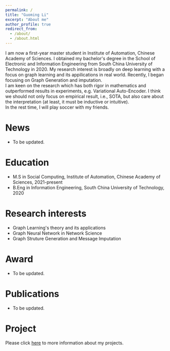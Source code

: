 ```yaml
---
permalink: /
title: "Guoming Li"
excerpt: "About me"
author_profile: true
redirect_from: 
  - /about/
  - /about.html
---
```

I am now a first-year master student in Institute of Automation, Chinese Academy of Sciences. I obtained my bachelor's degree in the School of Electronic and Information Engineering from South China University of Technology in 2020. My research interest is broadly on deep learning with a focus on graph learning and its appilications in real world. Recently, I began focusing on Graph Generation and imputation.  
I am keen on the research which has both rigor in mathematics and outperformed results in experiments, e.g. Variational Auto-Encoder. I think we should not only focus on empirical result, i.e., SOTA, but also care about the interpretation (at least, it must be inductive or intuitive).  
In the rest time, I will play soccer with my friends. 


News
======
* To be updated.

Education
======
* M.S in Social Computing, Institute of Automation, Chinese Academy of Sciences, 2021-present
* B.Eng in Information Engineering, South China University of Technology, 2020

Research interests
=====
* Graph Learning's theory and its applications
* Graph Neural Network in Network Science
* Graph Struture Generation and Message Imputation

Award
=====
* To be updated.

Publications
=====
* To be updated.

Project
=====
Please click [here](https://vasile-paskardlgm.github.io/project/) to more information about my projects.

